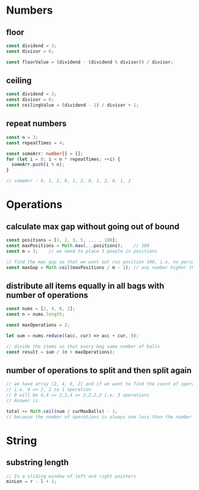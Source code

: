# Numbers

## floor

```ts
const dividend = 3;
const divisor = 6;

const floorValue = (dividend - (dividend % divisor)) / divisor;
```

## ceiling

```ts
const dividend = 3;
const divisor = 6;
const ceilingValue = (dividend - 1) / divisor + 1;
```

## repeat numbers

```ts
const n = 3;
const repeatTimes = 4;

const someArr: number[] = [];
for (let i = 0; i < n * repeatTimes; ++i) {
  someArr.push(i % n);
}

// someArr - 0, 1, 2, 0, 1, 2, 0, 1, 2, 0, 1, 2
```

# Operations

## calculate max gap without going out of bound

```ts
const positions = [1, 2, 3, 5, ... , 100];
const maxPositions = Math.max(...positions);    // 100
const m = 3;    // we need to place 3 people in positions

// find the max gap so that we wont out run position 100, i.e. no person will stand after 100
const maxGap = Math.ceil(maxPositions / m - 1); // any number higher than maxGap will outrun number 100
```

## distribute all items equally in all bags with number of operations

```ts
const nums = [2, 4, 8, 2];
const n = nums.length;

const maxOperations = 2;

let sum = nums.reduce((acc, cur) => acc + cur, 0);

// divide the items so that every bag same number of balls
const result = sum / (n + maxOperations);
```

## number of operations to split and then split again

```ts
// we have array [2, 4, 8, 2] and if we want to find the count of operations required to make group of 2
// i.e. 4 => 2, 2 so 1 operation
// 8 will be 4,4 => 2,2,4 => 2,2,2,2 i.e. 3 operations
// Answer is

total += Math.ceil(num / curMaxBalls) - 1;
// because the number of operations is always one less than the number of groups
```

# String

## substring length

```ts
// In a sliding window of left and right pointers
minLen = r - l + 1;
```
